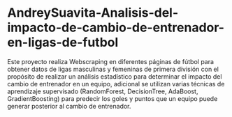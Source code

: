 # AndreySuavita-Analisis-del-impacto-de-cambio-de-entrenador-en-ligas-de-futbol

Este proyecto realiza Webscraping en diferentes páginas de fútbol para obtener datos de ligas masculinas y femeninas de primera división con el propósito de realizar un análisis estadístico para determinar el impacto del cambio de entrenador en un equipo, adicional se utilizan varias técnicas de aprendizaje supervisado (RandomForest, DecisionTree, AdaBoost, GradientBoosting) para predecir los goles y puntos que un equipo puede generar posterior al cambio de entrenador.
